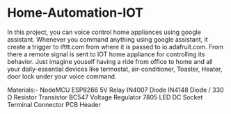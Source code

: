 # Home-Automation-IOT
In this project, you can voice control home appliances using google assistant. Whenever you command anything using google assistant, it create a trigger to ifttt.com from where it is passed to  io.adafruit.com. From there a remote signal is sent to IOT home appliance for controlling its behavior. Just imagine youself having a ride from office to home and all your daily-essential devices like termostat, air-conditioner, Toaster, Heater, door lock under your voice command.

Materials:-
NodeMCU ESP8266
5V Relay
IN4007 Diode
IN4148 Diode / 330 Ω Resistor
Transistor BC547
Voltage Regulator 7805
LED
DC Socket
Terminal Connector
PCB Header

